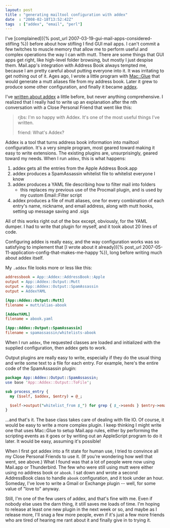 ```yaml
---
layout: post
title : "generating mailtool configuration with addex"
date  : "2008-02-18T13:52:42Z"
tags  : ["addex", "email", "perl"]
---
```

I've [complained]({% post_url 2007-03-19-gui-mail-apps-considered-stifling %}) before about how
stifling I find GUI mail apps.  I can't commit a few twitches to muscle memory
that allow me to perform useful and complex operations the way I can with mutt.
There are some things that GUI apps get right, like high-level folder browsing,
but mostly I just despise them.  Mail.app's integration with Address Book
always tempted me, because I am pretty careful about putting everyone into it.
It was irritating to get nothing out of it.  Ages ago, I wrote a little program
with [Mac::Glue](http://search.cpan.org/dist/Mac-Glue) that would generate a
mutt aliases file from my address book.  Later it grew to produce some other
configuration, and finally it became
[addex](http://search.cpan.org/dist/App-Addex).

I've [written about
addex](http://rjbs.manxome.org/rubric/entries/tags/addex/created_before/2008) a
little before, but never anything comprehensive.  I realized that I really had
to write up an explanation after the nth conversation with a Close Personal
Friend that went like this:

> rjbs: I'm so happy with Addex.  It's one of the most useful things I've written.
>
> friend: What's Addex?

Addex is a tool that turns address book information into mailtool
configuration.  It's a very simple program, most geared toward making it easy
to write extensions.  The existing plugins are, unsurprisingly, geared toward
my needs.  When I run `addex`, this is what happens:

1. addex gets all the entries from the Apple Address Book.app
2. addex produces a SpamAssassin whitelist file to whitelist everyone I know
3. addex produces a YAML file describing how to filter mail into folders
    * this replaces my previous use of the Procmail plugin, and is used by my custom Email::Filter script
4. addex produces a file of mutt aliases, one for every combination of each entry's name, nickname, and email address, along with mutt hooks, setting up message saving and .sigs

All of this works right out of the box except, obviously, for the YAML dumper.
I had to write that plugin for myself, and it took about 20 lines of code.

Configuring addex is really easy, and the way configuration works was so
satisfying to implement that [I wrote about it
already]({% post_url 2007-05-11-application-config-that-makes-me-happy %}), long before writing much
about addex itself.

My `.addex` file looks more or less like this:

```ini
addressbook = App::Addex::AddressBook::Apple
output = App::Addex::Output::Mutt
output = App::Addex::Output::SpamAssassin
output = AddexYAML

[App::Addex::Output::Mutt]
filename = mutt/alias-abook

[AddexYAML]
filename = abook.yaml

[App::Addex::Output::SpamAssassin]
filename = spamassassin/whitelists-abook
```

When I run `addex`, the requested classes are loaded and initialized with the
supplied configuration, then addex gets to work.

Output plugins are really easy to write, especially if they do the usual thing
and write some text to a file for each entry.  For example, here's the entire
code of the SpamAssassin plugin:

```perl
package App::Addex::Output::SpamAssassin;
use base 'App::Addex::Output::ToFile';

sub process_entry {
  my ($self, $addex, $entry) = @_;

  $self->output("whitelist_from $_") for grep { $_->sends } $entry->emails;
}
```

...and that's it.  The base class takes care of dealing with file IO.  Of
course, it would be easy to write a more complex plugin.  I keep thinking I
might write one that uses Mac::Glue to setup Mail.app rules, either by
performing the scripting events as it goes or by writing out an AppleScript
program to do it later.  It would be easy, assuming it's possible!

When I first got addex into a fit state for human use, I tried to convince all
my Close Personal Friends to use it.  (If you're wondering how well that went,
see above.)  What I found was that a lot of people were now using Mail.app or
Thunderbird.  The few who were still using mutt were either using no address
book or `abook`.  I sat down and wrote a second AddressBook class to handle
`abook` configuration, and it took under an hour.  Someday, I've love to write
a Gmail or Exchange plugin -- well, for some value of "love to" anyway.

Still, I'm one of the few users of addex, and that's fine with me.  Even if
nobody else uses the darn thing, it still saves me loads of time.  I'm hoping
to release at least one new plugin in the next week or so, and maybe as I
release more, I'll snag a few more people, even if it's just a few more friends
who are tired of hearing me rant about it and finally give in to trying it.


